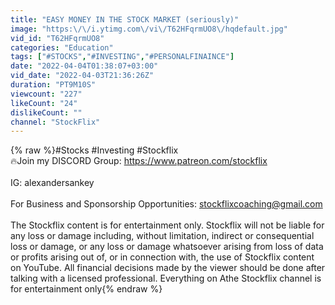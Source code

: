 ```yaml
---
title: "EASY MONEY IN THE STOCK MARKET (seriously)"
image: "https:\/\/i.ytimg.com\/vi\/T62HFqrmUO8\/hqdefault.jpg"
vid_id: "T62HFqrmUO8"
categories: "Education"
tags: ["#STOCKS","#INVESTING","#PERSONALFINAINCE"]
date: "2022-04-04T01:38:07+03:00"
vid_date: "2022-04-03T21:36:26Z"
duration: "PT9M10S"
viewcount: "227"
likeCount: "24"
dislikeCount: ""
channel: "StockFlix"
---
```

{% raw %}#Stocks #Investing #Stockflix<br />🔥Join my DISCORD Group: <a rel="nofollow" target="blank" href="https://www.patreon.com/stockflix">https://www.patreon.com/stockflix</a> <br /><br />IG: alexandersankey<br /><br />For Business and Sponsorship Opportunities: stockflixcoaching@gmail.com<br /><br />The Stockflix content is for entertainment only. Stockflix will not be liable for any loss or damage including, without limitation, indirect or consequential loss or damage, or any loss or damage whatsoever arising from loss of data or profits arising out of, or in connection with, the use of Stockflix content on YouTube. All financial decisions made by the viewer should be done after talking with a licensed professional.  Everything on Athe Stockflix channel is for entertainment only{% endraw %}
